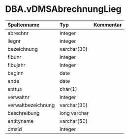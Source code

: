 # DBA.vDMSAbrechnungLieg 

|Spaltenname|Typ|Kommentar|
|:----------|:--|:--------|
|abrechnr|integer||
|liegnr|integer||
|bezeichnung|varchar(30)||
|fibunr|integer||
|fibujahr|integer||
|beginn|date||
|ende|date||
|status|char(1)||
|verwaltnr|integer||
|verwaltbezeichnung|varchar(30)||
|beschreibung|long varchar||
|entityname|varchar(50)||
|dmsid|integer||
